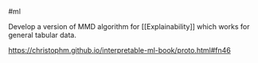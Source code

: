 #ml 

Develop a version of MMD algorithm for [[Explainability]] which works for general tabular data.

https://christophm.github.io/interpretable-ml-book/proto.html#fn46